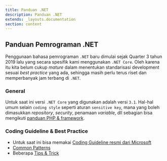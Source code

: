 ```yaml
---
title: Panduan .NET
description: Panduan .NET
extends: _layouts.documentation
section: content
---
```


## Panduan Pemrograman .NET

Penggunaan bahasa pemrograman `.NET` baru dimulai sejak Quarter 3 tahun 2019 lalu yang secara spesifik kami menggunakan `.NET Core`. Oleh karena itu kita belum cukup *mature* dalam menentukan standarisasi development sesuai *best practice* yang ada, sehingga masih perlu terus riset dan memperbanyak jam terbang di `.NET`.

### General

Untuk saat ini versi `.NET Core` yang digunakan adalah versi `3.1`. Hal-hal umum selain `coding style` seperti aturan `sensitive key`, mana yang boleh dimasukkan *repository*, *security*, penamaan *variable*, dll sebagian bisa mengikuti [panduan PHP & framework](engineering/php-laravel-guidelines).

### Coding Guideline & Best Practice

* Untuk saat ini bisa memakai [Coding Guideline resmi dari Microsoft](https://github.com/dotnet/aspnetcore/wiki/Engineering-guidelines#coding-guidelines)
* [Common Patterns](https://github.com/dotnet/aspnetcore/wiki/Engineering-guidelines#common-patterns)
* Beberapa [Tips & Trick](https://github.com/dotnet/aspnetcore/wiki/Engineering-guidelines#tips-and-tricks)
